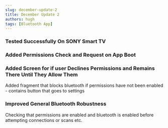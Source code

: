 ```yaml
---
slug: december-update-2
title: December Update 2
authors: hugh
tags: [Bluetooth App]
---
```


### Tested Successfully On SONY Smart TV

### Added Permissions Check and Request on App Boot

### Added Screen for if user Declines Permissions and Remains There Until They Allow Them

Added fragment that blocks bluetooth if permissions have not been enabled - contains button that goes to settings 

### Improved General Bluetooth Robustness

Checking that permissions are enabled and bluetooth is enabled before attempting connections or scans etc.
